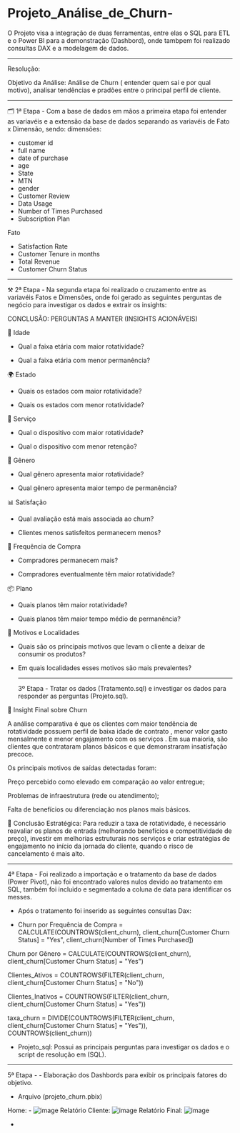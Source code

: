 # Projeto_Análise_de_Churn-

O Projeto visa a integração de duas ferramentas, entre elas o SQL para ETL e o Power BI para a demonstração (Dashbord), onde tambpem foi realizado consultas DAX e a modelagem de dados.
____________________________________________________________________________________________________________________________________________________________________

Resolução:

Objetivo da Análise: Análise de Churn ( entender quem sai e por qual motivo), analisar tendências e pradões entre o principal perfil de cliente.

____________________________________________________________________________________________________________________________________________________________________

 🗂️ 1ª Etapa - Com a base de dados em mãos a primeira etapa foi entender as variavéis e a extensão da base de dados separando as variavéis de Fato x Dimensão, sendo:
dimensões:

 - customer id
 - full name
 - date of purchase
 - age
 - State
 - MTN
 - gender
 - Customer Review
 - Data Usage
 - Number of Times Purchased
 - Subscription Plan
 
Fato
 - Satisfaction Rate
 - Customer Tenure in months
 - Total Revenue
 - Customer Churn Status
____________________________________________________________________________________________________________________________________________________________________

⚒️ 2ª Etapa - Na segunda etapa foi realizado o cruzamento entre as variavéis Fatos e Dimensões,  onde foi gerado as seguintes perguntas de negócio para investigar os dados e extrair os insights:

 CONCLUSÃO: PERGUNTAS A MANTER (INSIGHTS ACIONÁVEIS)

🧩 Idade

 - Qual a faixa etária com maior rotatividade?

 - Qual a faixa etária com menor permanência?

🌍 Estado

 - Quais os estados com maior rotatividade?

 - Quais os estados com menor rotatividade?

📱 Serviço

 - Qual o dispositivo com maior rotatividade?

 - Qual o dispositivo com menor retenção?

👤 Gênero

 - Qual gênero apresenta maior rotatividade?

 - Qual gênero apresenta maior tempo de permanência?

📊 Satisfação

 - Qual avaliação está mais associada ao churn?

 - Clientes menos satisfeitos permanecem menos?

🔁 Frequência de Compra

 - Compradores permanecem mais?

 - Compradores eventualmente têm maior rotatividade?

📦 Plano

 - Quais planos têm maior rotatividade?

 - Quais planos têm maior tempo médio de permanência?

🎯 Motivos e Localidades

 - Quais são os principais motivos que levam o cliente a deixar de consumir os produtos?

 - Em quais localidades esses motivos são mais prevalentes?

   _________________________________________________________________________________________________________________________________________________________________

   3º Etapa - Tratar os dados (Tratamento.sql)  e investigar os dados para responder as perguntas (Projeto.sql).


📌 Insight Final sobre Churn

A análise comparativa é que os clientes com maior tendência de rotatividade possuem perfil de baixa idade de contrato , menor valor gasto mensalmente e menor engajamento com os serviços . Em sua maioria, são clientes que contrataram planos básicos e que demonstraram insatisfação precoce.

Os principais motivos de saídas detectadas foram:

Preço percebido como elevado em comparação ao valor entregue;

Problemas de infraestrutura (rede ou atendimento);

Falta de benefícios ou diferenciação nos planos mais básicos.

🔎 Conclusão Estratégica:
Para reduzir a taxa de rotatividade, é necessário reavaliar os planos de entrada (melhorando benefícios e competitividade de preço), investir em melhorias estruturais nos serviços e criar estratégias de engajamento no início da jornada do cliente, quando o risco de cancelamento é mais alto.

___________________________________________________________________________________________________________________________________________________________________

4ª Etapa - Foi realizado a importação e o tratamento da base de dados (Power Pivot), não foi encontrado valores nulos devido ao tratamento em SQL, também foi incluido e segmentado a coluna de data para identificar os messes.

 - Após o tratamento foi inserido as seguintes consultas Dax:

 - Churn por Frequência de Compra = 
CALCULATE(COUNTROWS(client_churn), client_churn[Customer Churn Status] = "Yes", client_churn[Number of Times Purchased])

Churn por Gênero = 
CALCULATE(COUNTROWS(client_churn), client_churn[Customer Churn Status] = "Yes")

Clientes_Ativos = COUNTROWS(FILTER(client_churn, client_churn[Customer Churn Status] = "No"))

Clientes_Inativos = COUNTROWS(FILTER(client_churn, client_churn[Customer Churn Status] = "Yes"))

taxa_churn = DIVIDE(COUNTROWS(FILTER(client_churn, client_churn[Customer Churn Status] = "Yes")), COUNTROWS(client_churn))

- Projeto_sql: Possui as principais perguntas para investigar os dados e o script de resolução em (SQL).

___________________________________________________________________________________________________________________________________________________________________
  
  5ª Etapa - - Elaboração dos Dashbords para exibir os principais fatores do objetivo. 

  - Arquivo (projeto_churn.pbix)

   Home: - ![image](https://github.com/user-attachments/assets/5e6d38d5-4071-4128-923b-8924226790fb)
   Relatório Cliente: ![image](https://github.com/user-attachments/assets/631aecea-49f8-40d3-b178-8fdf83b89017)
   Relatório Final: ![image](https://github.com/user-attachments/assets/3f7ef18d-53c9-4adc-8b9c-ae84918312b2)


  - 

  
